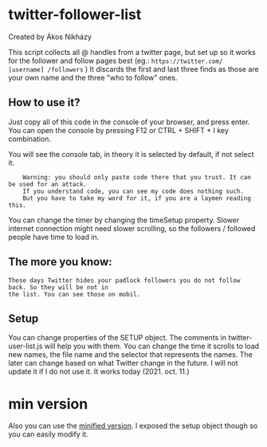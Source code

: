 # twitter-follower-list


Created by Ákos Nikházy

This script collects all @ handles from a twitter page, but set up so
it works for the follower and follow pages best (eg.: `https://twitter.com/ [username] /followers` )
It discards the first and last three finds as those are your own name and the three "who to follow"
ones.

## How to use it?

Just copy all of this code in the console of your browser, and press enter. You can open the 
console by pressing F12 or CTRL + SHIFT + I key combination.

You will see the console tab, in theory it is selected by default, if not select it. 
	
		Warning: you should only paste code there that you trust. It can be used for an attack. 
		If you understand code, you can see my code does nothing such. 
		But you have to take my word for it, if you are a laymen reading this.

You can change the timer by changing the timeSetup property. Slower internet connection might
need slower scrolling, so the followers / followed people have time to load in.

## The more you know:
	
	These days Twitter hides your padlock followers you do not follow back. So they will be not in
	the list. You can see those on mobil.
  
## Setup

You can change properties of the SETUP object. The comments in twitter-user-list.js will help you with them.
You can change the time it scrolls to load new names, the file name and the selector that represents the names. The later can change based on what Twitter change in the future. I will not update it if I do not use it. It works today (2021. oct. 11.)

# min version

Also you can use the [minified version](https://github.com/akosnikhazy/twitter-follower-list/blob/main/twitter-user-list-min.js). I exposed the setup object though so you can easily modify it.
